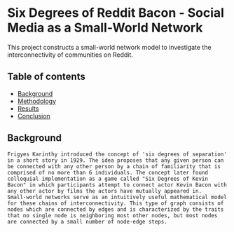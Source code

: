 # Six Degrees of Reddit Bacon - Social Media as a Small-World Network
This project constructs a small-world network model to investigate the interconnectivity of communities on Reddit. 
## Table of contents
* [Background](#Background)
* [Methodology](#Methodology)
* [Results](#Results)
* [Conclusion](#Conclusion)

## Background
    Frigyes Karinthy introduced the concept of 'six degrees of separation' in a short story in 1929. The idea proposes that any given person can be connected with any other person by a chain of familiarity that is comprised of no more than 6 individuals. The concept later found colloquial implementation as a game called "Six Degrees of Kevin Bacon" in which participants attempt to connect actor Kevin Bacon with any other actor by films the actors have mutually appeared in.
    Small-world networks serve as an intuitively useful mathematical model for these chains of interconnectivity. This type of graph consists of nodes which are connected by edges and is characterized by the traits that no single node is neighboring most other nodes, but most nodes are connected by a small number of node-edge steps.

